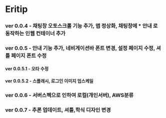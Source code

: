 # Eritip




<h3>ver 0.0.4 - 채팅창 오토스크롤 기능 추가, 맵 정상화, 채팅창에 * 안내 로 동작하는 인웹 컨테이너 추가</h3>

<h3>ver 0.0.5 - 안내 기능 추가, 네비게이션바 폰트 변경, 설정 페이지 수정, 셔틀 페이지 폰트 수정</h3>

   <h4>ver 0.0.5.1 - 오타 수정</h4>
   <h4>ver 0.0.5.2 - 스플래시, 로그인 이미지 업스케일</h4>
 
<h3>ver 0.0.6 - 서버스펙으로 인하여 로컬(개인서버), AWS분류</h3>

<h3>ver 0.0.7 - 추론 업데이트, 셔틀,학식 디자인 변경 </h3> 